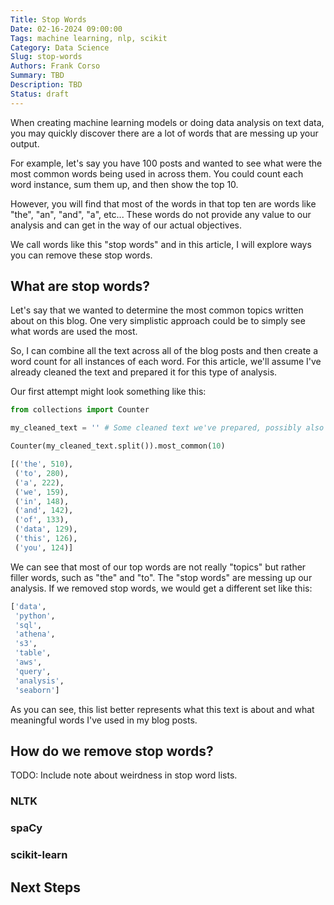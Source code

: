 ```yaml
---
Title: Stop Words
Date: 02-16-2024 09:00:00
Tags: machine learning, nlp, scikit
Category: Data Science
Slug: stop-words
Authors: Frank Corso
Summary: TBD
Description: TBD
Status: draft
---
```


When creating machine learning models or doing data analysis on text data, you may quickly discover there are a lot of words that are messing up your output.

For example, let's say you have 100 posts and wanted to see what were the most common words being used in across them. You could count each word instance, sum them up, and then show the top 10.

However, you will find that most of the words in that top ten are words like "the", "an", "and", "a", etc... These words do not provide any value to our analysis and can get in the way of our actual objectives.

We call words like this "stop words" and in this article, I will explore ways you can remove these stop words.

## What are stop words?

Let's say that we wanted to determine the most common topics written about on this blog. One very simplistic approach could be to simply see what words are used the most.

So, I can combine all the text across all of the blog posts and then create a word count for all instances of each word. For this article, we'll assume I've already cleaned the text and prepared it for this type of analysis.

Our first attempt might look something like this:

```python
from collections import Counter

my_cleaned_text = '' # Some cleaned text we've prepared, possibly also used lemmatization/stemming

Counter(my_cleaned_text.split()).most_common(10)
```

```python
[('the', 510),
 ('to', 280),
 ('a', 222),
 ('we', 159),
 ('in', 148),
 ('and', 142),
 ('of', 133),
 ('data', 129),
 ('this', 126),
 ('you', 124)]
```

We can see that most of our top words are not really "topics" but rather filler words, such as "the" and "to". The "stop words" are messing up our analysis. If we removed stop words, we would get a different set like this:

```python
['data',
 'python',
 'sql',
 'athena',
 's3',
 'table',
 'aws',
 'query',
 'analysis',
 'seaborn']
```

As you can see, this list better represents what this text is about and what meaningful words I've used in my blog posts.

## How do we remove stop words?

TODO: Include note about weirdness in stop word lists.

### NLTK

### spaCy

### scikit-learn

## Next Steps
